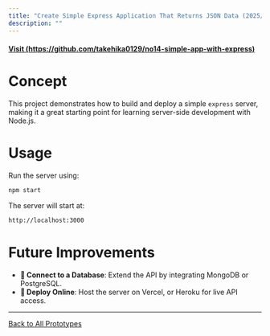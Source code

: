 ```yaml
---
title: "Create Simple Express Application That Returns JSON Data (2025/02/28)"
description: ""
---
```


#### [Visit (https://github.com/takehika0129/no14-simple-app-with-express)](https://github.com/takehika0129/no14-simple-app-with-express)


# **Concept**
This project demonstrates how to build and deploy a simple `express` server, making it a great starting point for learning server-side development with Node.js.


# **Usage**
Run the server using:
```sh
npm start
```

The server will start at:
```sh
http://localhost:3000
```

  
# **Future Improvements**
- **🔗 Connect to a Database**: Extend the API by integrating MongoDB or PostgreSQL.
- **📡 Deploy Online**: Host the server on Vercel, or Heroku for live API access.


---
[Back to All Prototypes](../index.md)
